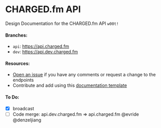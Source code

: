 CHARGED.fm API
==============

Design Documentation for the CHARGED.fm API `w00t!`

#### Branches:
- `api`: https://api.charged.fm
- `dev`: https://api.dev.charged.fm

#### Resources: 
- [Open an issue](https://github.com/denzeus/api-design/issues/new) if you have any comments or request a change to the endpoints
- Contribute and add using this [documentation template](https://github.com/denzeus/api-design/blob/master/template.md)

#### To Do:
- [x] broadcast
- [ ] Code merge: api.dev.charged.fm => api.charged.fm @evride @denzeljiang 
